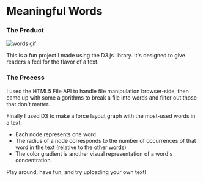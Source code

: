 # Meaningful Words

### The Product

![words gif](https://user-images.githubusercontent.com/29419913/33779416-b52c747e-dc01-11e7-8eb6-06b684f55090.gif)

This is a fun project I made using the D3.js library.  It's designed to give readers a feel for the flavor of a text.

### The Process

I used the HTML5 File API to handle file manipulation browser-side, then came up with some algorithms to break a file into words and filter out those that don't matter.

Finally I used D3 to make a force layout graph with the most-used words in a text.

- Each node represents one word
- The radius of a node corresponds to the number of occurrences of that word in the text (relative to the other words)
- The color gradient is another visual representation of a word's concentration.

Play around, have fun, and try uploading your own text!
